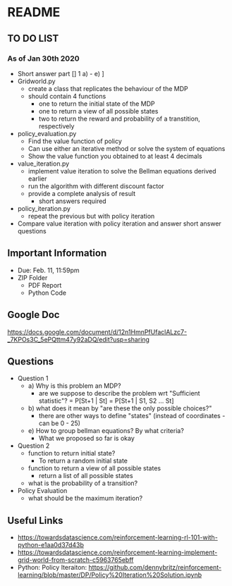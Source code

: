 # README

## TO DO LIST
### As of Jan 30th 2020
- Short answer part [] 1 a) - e) ]
- Gridworld.py
    - create a class that replicates the behaviour of the MDP
    - should contain 4 functions
        - one to return the initial state of the MDP
        - one to return a view of all possible states
        - two to return the reward and probability of a transtition, respectively
- policy_evaluation.py
    - Find the value function of policy
    - Can use either an iterative method or solve the system of equations
    - Show the value function you obtained to at least 4 decimals
- value_iteration.py
    - implement value iteration to solve the Bellman equations derived earlier
    - run the algorithm with different discount factor
    - provide a complete analysis of result
        - short answers required
- policy_iteration.py
    - repeat the previous but with policy iteration
- Compare value iteration with policy iteration and answer short answer questions

## Important Information
- Due: Feb. 11, 11:59pm
- ZIP Folder
    - PDF Report
    - Python Code

## Google Doc
https://docs.google.com/document/d/12n1HmnPfUfaclALzc7-_7KPOs3C_5ePQttm47y92aDQ/edit?usp=sharing

## Questions
- Question 1
    - a) Why is this problem an MDP?
        - are we suppose to describe the problem wrt "Sufficient statistic"? = P[St+1 | St] = P[St+1 | S1, S2 ... St]
    - b) what does it mean by "are these the only possible choices?"
        - there are other ways to define "states" (instead of coordinates - can be 0 - 25)
    - e) How to group bellman equations? By what criteria?
        - What we proposed so far is okay
- Question 2
    - function to return initial state?
        - To return a random initial state
    - function to return a view of all possible states
        - return a list of all possible states
    - what is the probability of a transition?
- Policy Evaluation
    - what should be the maximum iteration?

## Useful Links
- https://towardsdatascience.com/reinforcement-learning-rl-101-with-python-e1aa0d37d43b
- https://towardsdatascience.com/reinforcement-learning-implement-grid-world-from-scratch-c5963765ebff
- Python: Policy Iteraiton: https://github.com/dennybritz/reinforcement-learning/blob/master/DP/Policy%20Iteration%20Solution.ipynb